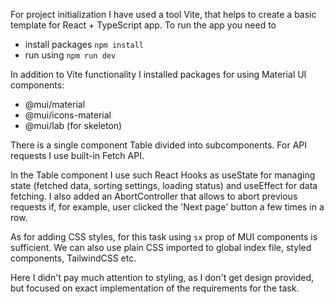 For project initialization I have used a tool Vite, that helps to create a basic template for React + TypeScript app.
To run the app you need to
- install packages `npm install`
- run using `npm run dev`

In addition to Vite functionality I installed packages for using Material UI components:
- @mui/material
- @mui/icons-material
- @mui/lab (for skeleton)

There is a single component Table divided into subcomponents.
For API requests I use built-in Fetch API.

In the Table component I use such React Hooks as useState for managing state (fetched data, sorting settings, loading status) and useEffect for data fetching. I also added an AbortController that allows to abort previous requests if, for example, user clicked the 'Next page' button a few times in a row.

As for adding CSS styles, for this task using `sx` prop of MUI components is sufficient.
We can also use plain CSS imported to global index file, styled components, TailwindCSS etc.

Here I didn't pay much attention to styling, as I don't get design provided, but focused on exact implementation of the requirements for the task.  